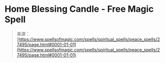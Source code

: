 <!--yml
category: 未分类
date: 2024-06-12 19:16:35
-->

# Home Blessing Candle - Free Magic Spell

> 来源：[https://www.spellsofmagic.com/spells/spiritual_spells/peace_spells/27495/page.html#0001-01-01](https://www.spellsofmagic.com/spells/spiritual_spells/peace_spells/27495/page.html#0001-01-01)